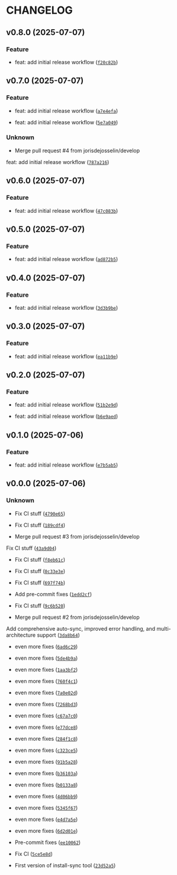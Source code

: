 # CHANGELOG



## v0.8.0 (2025-07-07)

### Feature

* feat: add initial release workflow ([`f20c82b`](https://github.com/jorisdejosselin/install-sync/commit/f20c82be0ec2c9a48febf40453f7aeaa015afdbe))


## v0.7.0 (2025-07-07)

### Feature

* feat: add initial release workflow ([`a7e4efa`](https://github.com/jorisdejosselin/install-sync/commit/a7e4efae9885b3a89bcdd134ee8a62f9e1804143))

* feat: add initial release workflow ([`5e7a049`](https://github.com/jorisdejosselin/install-sync/commit/5e7a04966848c4b2d850ca76cf3d76a97d8ba596))

### Unknown

* Merge pull request #4 from jorisdejosselin/develop

feat: add initial release workflow ([`787a216`](https://github.com/jorisdejosselin/install-sync/commit/787a216599521a8c8940b0b4ffb410e5d6562d94))


## v0.6.0 (2025-07-07)

### Feature

* feat: add initial release workflow ([`47c083b`](https://github.com/jorisdejosselin/install-sync/commit/47c083bb9fb4c4334e028293aea65b423b0f04d8))


## v0.5.0 (2025-07-07)

### Feature

* feat: add initial release workflow ([`ad872b5`](https://github.com/jorisdejosselin/install-sync/commit/ad872b5768705bde13c5ea38a21ebf7c49a9f9b4))


## v0.4.0 (2025-07-07)

### Feature

* feat: add initial release workflow ([`3d3b9be`](https://github.com/jorisdejosselin/install-sync/commit/3d3b9be56b1d064680c608c8b191aaa9acd8601a))


## v0.3.0 (2025-07-07)

### Feature

* feat: add initial release workflow ([`ea11b9e`](https://github.com/jorisdejosselin/install-sync/commit/ea11b9e209a234418e61ba4b143191614394de9b))


## v0.2.0 (2025-07-07)

### Feature

* feat: add initial release workflow ([`51b2e9d`](https://github.com/jorisdejosselin/install-sync/commit/51b2e9d545eb47953f50278b75d7d81978d21694))

* feat: add initial release workflow ([`b6e9aed`](https://github.com/jorisdejosselin/install-sync/commit/b6e9aedd2d7002ec31fbe9b4522fdd55bea1be67))


## v0.1.0 (2025-07-06)

### Feature

* feat: add initial release workflow ([`e7b5ab5`](https://github.com/jorisdejosselin/install-sync/commit/e7b5ab5bfc8205d59a7c5d8d1d5922abe4d6a3eb))


## v0.0.0 (2025-07-06)

### Unknown

* Fix CI stuff ([`4790e65`](https://github.com/jorisdejosselin/install-sync/commit/4790e65b89010b0783d619beee2025b07eb756f7))

* Fix CI stuff ([`189cdf4`](https://github.com/jorisdejosselin/install-sync/commit/189cdf447178b661ae438e8168c33912c8aeadca))

* Merge pull request #3 from jorisdejosselin/develop

Fix CI stuff ([`43a9d04`](https://github.com/jorisdejosselin/install-sync/commit/43a9d048305491be00e077039180e60c6892a929))

* Fix CI stuff ([`f8eb61c`](https://github.com/jorisdejosselin/install-sync/commit/f8eb61cfdf4e9b7400d2feaed0e0f0b13f0cc141))

* Fix CI stuff ([`0c33e3e`](https://github.com/jorisdejosselin/install-sync/commit/0c33e3ed4cd71c02da6da4ef5a8223896f742493))

* Fix CI stuff ([`697f74b`](https://github.com/jorisdejosselin/install-sync/commit/697f74b214794a96595af4936b9c80b0da87ea5d))

* Add pre-commit fixes ([`1edd2cf`](https://github.com/jorisdejosselin/install-sync/commit/1edd2cfcc4991fb1691637cb96774131fc27aaa7))

* Fix CI stuff ([`9c6b520`](https://github.com/jorisdejosselin/install-sync/commit/9c6b520935dca433e24b5b9949a41318250539aa))

* Merge pull request #2 from jorisdejosselin/develop

Add comprehensive auto-sync, improved error handling, and multi-architecture support ([`3da8b64`](https://github.com/jorisdejosselin/install-sync/commit/3da8b646e69b5d9278b7031765ade8c0bd6c85d1))

* even more fixes ([`6ad6c29`](https://github.com/jorisdejosselin/install-sync/commit/6ad6c29f845e747d85f9407bd51a09f77ef7180a))

* even more fixes ([`5de4b9a`](https://github.com/jorisdejosselin/install-sync/commit/5de4b9a636241e9b522ec212a687d4147e7bd4da))

* even more fixes ([`1aa3bf2`](https://github.com/jorisdejosselin/install-sync/commit/1aa3bf289eb35be1d7288d66096eb3fcb4df11b0))

* even more fixes ([`760f4c1`](https://github.com/jorisdejosselin/install-sync/commit/760f4c1353b52e65c64252c3bb3ee74da1203c34))

* even more fixes ([`7a0e02d`](https://github.com/jorisdejosselin/install-sync/commit/7a0e02d5139de01242a329b5969d77b7e1082e7a))

* even more fixes ([`7268bd3`](https://github.com/jorisdejosselin/install-sync/commit/7268bd3647b1949f50f129e8add8f426c017f06d))

* even more fixes ([`c67a7c0`](https://github.com/jorisdejosselin/install-sync/commit/c67a7c01f82e83d38eb925fa642bbffd346c8458))

* even more fixes ([`e77dce8`](https://github.com/jorisdejosselin/install-sync/commit/e77dce8fdaf6b7a82c8036761f35dbbd40e7f878))

* even more fixes ([`284f1c8`](https://github.com/jorisdejosselin/install-sync/commit/284f1c8bf6565352c39607d8c425500ac262f9ff))

* even more fixes ([`c323ce5`](https://github.com/jorisdejosselin/install-sync/commit/c323ce50b580c9da33955c0edc3a492a50d25fa0))

* even more fixes ([`91b5a28`](https://github.com/jorisdejosselin/install-sync/commit/91b5a28943ad162e012be69e80456c906a926119))

* even more fixes ([`b36103a`](https://github.com/jorisdejosselin/install-sync/commit/b36103ab89be2a51f930bbac34ec29438b130c22))

* even more fixes ([`b0133a8`](https://github.com/jorisdejosselin/install-sync/commit/b0133a8a7df46331c6520b0029b25f7b59b93598))

* even more fixes ([`4d06bb9`](https://github.com/jorisdejosselin/install-sync/commit/4d06bb97d15501617d36146678a9069681d328a1))

* even more fixes ([`5345f67`](https://github.com/jorisdejosselin/install-sync/commit/5345f67fbb780b73c04eb0edd69f40ad6668afe8))

* even more fixes ([`e4d7a5e`](https://github.com/jorisdejosselin/install-sync/commit/e4d7a5e41e0e6f1151be28ae0e6b3b9f5583e9ec))

* even more fixes ([`6d2d01e`](https://github.com/jorisdejosselin/install-sync/commit/6d2d01ecd1166c56fd7ce190081ccb98dcb9d2b6))

* Pre-commit fixes ([`ee10062`](https://github.com/jorisdejosselin/install-sync/commit/ee10062883a4b78b16e81adb041276722f2502d1))

* Fix CI ([`5ce5e8d`](https://github.com/jorisdejosselin/install-sync/commit/5ce5e8db1226963b9e49d50cc90bd92db6de000d))

* First version of install-sync tool ([`23d52a5`](https://github.com/jorisdejosselin/install-sync/commit/23d52a5c4575922bb82bab1f50578d974772ab03))
